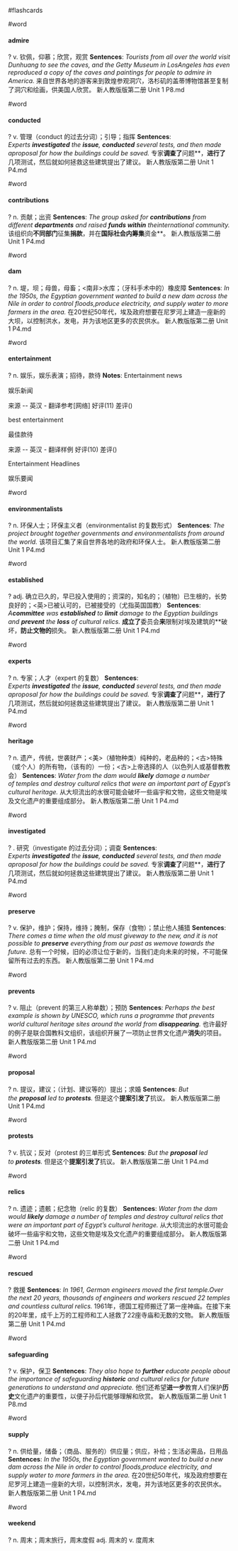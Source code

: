 #flashcards

#word
#### admire
?
v. 钦佩，仰慕；欣赏，观赏
**Sentences**:
*Tourists from all over the world visit Dunhuang to see the caves, and the Getty Museum in LosAngeles has even reproduced a copy of the caves and paintings for people to admire in America.*
来自世界各地的游客来到敦煌参观洞穴，洛杉矶的盖蒂博物馆甚至复制了洞穴和绘画，供美国人欣赏。
新人教版版第二册 Unit 1 P8.md

#word
#### conducted
?
v. 管理（conduct 的过去分词）；引导；指挥
**Sentences**:
*Experts **investigated** the **issue**, **conducted** several tests, and then made aproposal for how the buildings could be saved.*
专家**调查了**问题**，**进行了**几项测试，然后就如何拯救这些建筑提出了建议。
新人教版版第二册 Unit 1 P4.md

#word
#### contributions
?
n. 贡献；出资
**Sentences**:
*The group asked for **contributions** from different **departments** and raised **funds within** theinternational community.*
该组织向**不同部门**征集**捐款**，并在**国际社会内筹集**资金**。
新人教版版第二册 Unit 1 P4.md

#word
#### dam
?
n. 堤，坝；母兽，母畜；<南非>水库；（牙科手术中的）橡皮障
**Sentences**:
*In the 1950s, the Egyptian government wanted to build a new dam across the Nile in order to control floods,produce electricity, and supply water to more farmers in the area.*
在20世纪50年代，埃及政府想要在尼罗河上建造一座新的大坝，以控制洪水，发电，并为该地区更多的农民供水。
新人教版版第二册 Unit 1 P4.md

#word
#### entertainment
?
n. 娱乐，娱乐表演；招待，款待
**Notes**:
Entertainment news

娱乐新闻

来源 -- 英汉 - 翻译参考[网络] 好评(11) 差评()  

best entertainment

最佳款待

来源 -- 英汉 - 翻译样例 好评(10) 差评()  

Entertainment Headlines

娱乐要闻

#word
#### environmentalists
?
n. 环保人士；环保主义者（environmentalist 的复数形式）
**Sentences**:
*The project brought together governments and environmentalists from around the world.*
该项目汇集了来自世界各地的政府和环保人士。
新人教版版第二册 Unit 1 P4.md

#word
#### established
?
adj. 确立已久的，早已投入使用的；资深的，知名的；（植物）已生根的，长势良好的；<英>已被认可的，已被接受的（尤指英国国教）
**Sentences**:
*A**committee** was **established** to **limit** damage to the Egyptian buildings and **prevent** the **loss** of cultural relics.*
**成立了**委员会**来**限制对埃及建筑的**破坏，**防止文物的**损失。
新人教版版第二册 Unit 1 P4.md

#word
#### experts
?
n. 专家；人才（expert 的复数）
**Sentences**:
*Experts **investigated** the **issue**, **conducted** several tests, and then made aproposal for how the buildings could be saved.*
专家**调查了**问题**，**进行了**几项测试，然后就如何拯救这些建筑提出了建议。
新人教版版第二册 Unit 1 P4.md

#word
#### heritage
?
n. 遗产，传统，世袭财产；<美>（植物种类）纯种的，老品种的；<古>特殊（或个人）的所有物，（该有的）一份；<古>上帝选择的人（以色列人或基督教教会）
**Sentences**:
*Water from the dam would **likely** damage a number of temples and destroy cultural relics that were an important part of Egypt’s cultural heritage.*
从大坝流出的水很可能会破坏一些庙宇和文物，这些文物是埃及文化遗产的重要组成部分。
新人教版版第二册 Unit 1 P4.md

#word
#### investigated
?
. 研究（investigate 的过去分词）；调查
**Sentences**:
*Experts **investigated** the **issue**, **conducted** several tests, and then made aproposal for how the buildings could be saved.*
专家**调查了**问题**，**进行了**几项测试，然后就如何拯救这些建筑提出了建议。
新人教版版第二册 Unit 1 P4.md

#word
#### preserve
?
v. 保护，维护；保持，维持；腌制，保存（食物）；禁止他人捕猎
**Sentences**:
*There comes a time when the old must giveway to the new, and it is not possible to **preserve** everything from our past as wemove towards the future.*
总有一个时候，旧的必须让位于新的，当我们走向未来的时候，不可能保留所有过去的东西。
新人教版版第二册 Unit 1 P4.md

#word
#### prevents
?
v. 阻止（prevent 的第三人称单数）；预防
**Sentences**:
*Perhaps the best example is shown by UNESCO, which runs a programme that prevents world cultural heritage sites around the world from **disappearing**.*
也许最好的例子是联合国教科文组织，该组织开展了一项防止世界文化遗产**消失**的项目。
新人教版版第二册 Unit 1 P4.md

#word
#### proposal
?
n. 提议，建议；（计划、建议等的）提出；求婚
**Sentences**:
*But the **proposal** led to **protests**.*
但是这个**提案引发了**抗议。
新人教版版第二册 Unit 1 P4.md

#word
#### protests
?
v. 抗议；反对（protest 的三单形式
**Sentences**:
*But the **proposal** led to **protests**.*
但是这个**提案引发了**抗议。
新人教版版第二册 Unit 1 P4.md

#word
#### relics
?
n. 遗迹；遗骸；纪念物（relic 的复数）
**Sentences**:
*Water from the dam would **likely** damage a number of temples and destroy cultural relics that were an important part of Egypt’s cultural heritage.*
从大坝流出的水很可能会破坏一些庙宇和文物，这些文物是埃及文化遗产的重要组成部分。
新人教版版第二册 Unit 1 P4.md

#word
#### rescued
?
救援
**Sentences**:
*In 1961, German engineers moved the first temple.Over the next 20 years, thousands of engineers and workers rescued 22 temples and countless cultural relics.*
1961年，德国工程师搬迁了第一座神庙。在接下来的20年里，成千上万的工程师和工人拯救了22座寺庙和无数的文物。
新人教版版第二册 Unit 1 P4.md

#word
#### safeguarding
?
v. 保护，保卫
**Sentences**:
*They also hope to **further** educate people about the importance of safeguarding **historic** and cultural relics for future generations to understand and appreciate.*
他们还希望**进一步**教育人们保护**历史**文化遗产的重要性，以便子孙后代能够理解和欣赏。
新人教版版第二册 Unit 1 P8.md

#word
#### supply
?
n. 供给量，储备；（商品、服务的）供应量；供应，补给；生活必需品，日用品
**Sentences**:
*In the 1950s, the Egyptian government wanted to build a new dam across the Nile in order to control floods,produce electricity, and supply water to more farmers in the area.*
在20世纪50年代，埃及政府想要在尼罗河上建造一座新的大坝，以控制洪水，发电，并为该地区更多的农民供水。
新人教版版第二册 Unit 1 P4.md

#word
#### weekend
?
n. 周末；周末旅行，周末度假
adj. 周末的
v. 度周末

